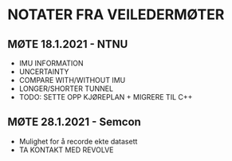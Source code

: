 # NOTATER FRA VEILEDERMØTER
## MØTE 18.1.2021 - NTNU
- IMU INFORMATION
- UNCERTAINTY
- COMPARE WITH/WITHOUT IMU
- LONGER/SHORTER TUNNEL
- TODO: SETTE OPP KJØREPLAN + MIGRERE TIL C++

## MØTE 28.1.2021 - Semcon
- Mulighet for å recorde ekte datasett
- TA KONTAKT MED REVOLVE
